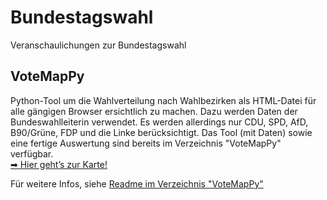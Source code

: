 # Bundestagswahl
Veranschaulichungen zur Bundestagswahl

## VoteMapPy
Python-Tool um die Wahlverteilung nach Wahlbezirken als HTML-Datei für alle gängigen Browser ersichtlich zu machen. Dazu werden Daten der Bundeswahlleiterin verwendet. Es werden allerdings nur CDU, SPD, AfD, B90/Grüne, FDP und die Linke berücksichtigt. Das Tool (mit Daten) sowie eine fertige Auswertung sind bereits im Verzeichnis "VoteMapPy" verfügbar.
<br>
[➡ Hier geht’s zur Karte!](https://simonkaemmer.github.io/Bundestagswahl/VoteMapPy/BW2025_Wahlkreise.html)

Für weitere Infos, siehe [Readme im Verzeichnis "VoteMapPy"](VoteMapPy/README.md)

